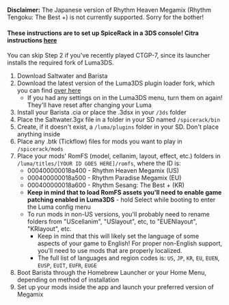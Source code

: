 **Disclaimer:** The Japanese version of Rhythm Heaven Megamix (Rhythm Tengoku: The Best +) is not currently supported. Sorry for the bother!

#### These instructions are to set up SpiceRack in a 3DS console! Citra instructions [here](./citra.md) 

You can skip Step 2 if you've recently played CTGP-7, since its launcher installs the required fork of Luma3DS.

1. Download Saltwater <!--[(here)]()--> and Barista <!--[(here)]()-->
1. Download the latest version of the Luma3DS plugin loader fork, which you can find [over here](https://github.com/PabloMK7/Luma3DS_3GX/releases/latest)
    - If you had any settings on in the Luma3DS menu, turn them on again! They'll have reset after changing your Luma
1. Install your Barista .cia or place the .3dsx in your `/3ds` folder
1. Place the Saltwater.3gx file in a folder in your SD named `/spicerack/bin`
1. Create, if it doesn't exist, a `/luma/plugins` folder in your SD. Don't place anything inside
1. Place any .btk (Tickflow) files for mods you want to play in `/spicerack/mods`
1. Place your mods' RomFS (model, cellanim, layout, effect, etc.) folders in `/luma/titles/[YOUR ID GOES HERE]/romfs`, where the ID is:
    - 000400000018a400 - Rhythm Heaven Megamix (US)
    - 000400000018a500 - Rhythm Paradise Megamix (EU)
    - 000400000018a600 - Rhythm Sesang: The Best + (KR)
    - **Keep in mind that to load RomFS assets you'll need to enable game patching enabled in Luma3DS** - hold Select while booting to enter the Luma config menu
    - To run mods in non-US versions, you'll probably need to rename folders from "UScellanim", "USlayout", etc, to "EUENlayout", "KRlayout", etc.
        - Keep in mind that this will likely set the language of some aspects of your game to English! For proper non-English support, you'll need to use mods that are properly localized.
        - The full list of languages and region codes is: `US`, `JP`, `KR`, `EU`, `EUEN`, `EUSP`, `EUIT`, `EUFR`, `EUGE`
1. Boot Barista through the Homebrew Launcher or your Home Menu, depending on method of installation
1. Set up your mods inside the app and launch your preferred version of Megamix